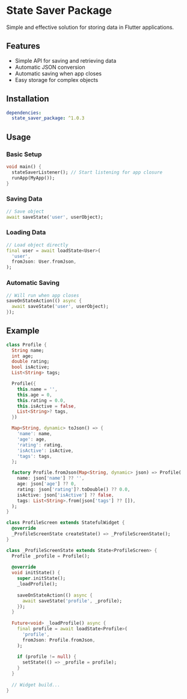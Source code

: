 # State Saver Package

Simple and effective solution for storing data in Flutter applications.

## Features

- Simple API for saving and retrieving data
- Automatic JSON conversion
- Automatic saving when app closes
- Easy storage for complex objects

## Installation

```yaml
dependencies:
  state_saver_package: ^1.0.3
```

## Usage

### Basic Setup

```dart
void main() {
  stateSaverListener(); // Start listening for app closure
  runApp(MyApp());
}
```

### Saving Data

```dart
// Save object
await saveState('user', userObject);
```

### Loading Data

```dart
// Load object directly
final user = await loadState<User>(
  'user',
  fromJson: User.fromJson,
);
```

### Automatic Saving

```dart
// Will run when app closes
saveOnStateAction(() async {
  await saveState('user', userObject);
});
```

## Example

```dart
class Profile {
  String name;
  int age;
  double rating;
  bool isActive;
  List<String> tags;

  Profile({
    this.name = '',
    this.age = 0,
    this.rating = 0.0,
    this.isActive = false,
    List<String>? tags,
  })

  Map<String, dynamic> toJson() => {
    'name': name,
    'age': age,
    'rating': rating,
    'isActive': isActive,
    'tags': tags,
  };

  factory Profile.fromJson(Map<String, dynamic> json) => Profile(
    name: json['name'] ?? '',
    age: json['age'] ?? 0,
    rating: json['rating']?.toDouble() ?? 0.0,
    isActive: json['isActive'] ?? false,
    tags: List<String>.from(json['tags'] ?? []),
  );
}

class ProfileScreen extends StatefulWidget {
  @override
  _ProfileScreenState createState() => _ProfileScreenState();
}

class _ProfileScreenState extends State<ProfileScreen> {
  Profile _profile = Profile();
  
  @override
  void initState() {
    super.initState();
    _loadProfile();
    
    saveOnStateAction(() async {
      await saveState('profile', _profile);
    });
  }
  
  Future<void> _loadProfile() async {
    final profile = await loadState<Profile>(
      'profile',
      fromJson: Profile.fromJson,
    );
    
    if (profile != null) {
      setState(() => _profile = profile);
    }
  }
  
  // Widget build...
}
```
